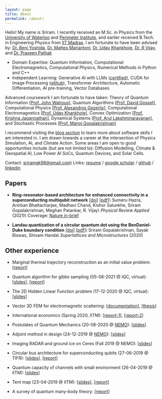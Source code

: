 ```yaml
---
layout: page
title: About
permalink: /about/
---
```


Hello! My name is Sriram. I recently received an M.Sc. in Physics from the [University of Waterloo](https://uwaterloo.ca) and [Perimeter Institute](https://perimeterinstitute.ca), and earlier received B.Tech. in Engineering Physics from [IIT Madras](https://www.iitm.ac.in). I am fortunate to have been advised by: [Dr. Beni Yoshida](https://scholar.google.com/citations?user=28X-dmgAAAAJ), [Dr. Matteo Mariantoni](https://scholar.google.com/citations?user=b01aKZcAAAAJ), [Dr. Uday Khankhoje](https://www.ee.iitm.ac.in/uday/uday.html), [Dr. R Vijay](https://www.tifr.res.in/~quantro/people.html), and [Dr. Praveen Pathak](https://www.hbcse.tifr.res.in/people/scientific/praveen-p-pathak)

- Domain Expertise: Quantum Information, Computational Electromagnetics, Computational Physics, Numerical Methods in Python and C++
- Independent Learning: Generative AI with LLMs ([certified](https://www.coursera.org/account/accomplishments/verify/AXL8VEY5QLTJ)), CUDA for Image Processing ([github](https://github.com/sriramgkn/cuda-hands-on)), Transformer Architecture, Automatic Differentiation, AI pre-training, Vector Databases

Advanced coursework I am fortunate to have taken: Theory of Quantum Information [[Prof. John Watrous](https://johnwatrous.com/)], Quantum Algorithms [[Prof. David Gosset](https://uwaterloo.ca/institute-for-quantum-computing/profiles/david-gosset)], Computational Physics [[Prof. Alexandros Gezerlis](https://www.physics.uoguelph.ca/people/alexandros-gezerlis)], Computational Electromagnetics [[Prof. Uday Khankhoje](https://www.ee.iitm.ac.in/uday/uday.html)], Convex Optimization [[Prof. Krishna Jagannathan](https://www.ee.iitm.ac.in/~krishnaj/)], Dynamical Systems [[Prof. Arul Lakshminarayanan](https://physics.iitm.ac.in/~arul/research.html)], and Stochastic Processes [[Prof. Manoj Gopalakrishnan](https://physics.iitm.ac.in/faculty-inner.php?fuid=52)]

I recommend visiting the [blog section](https://sriramgkn.github.io/) to learn more about software skills I am interested in. I am drawn towards a career at the intersection of Physics Simulation, AI, and Climate Action. Some areas I am open to good opportunities include (but are not limited to): Diffusion Modelling, Climate & Geospatial AI, Low Power AI SoCs, Quantum Devices, and Solar Cells.

Contact: [sriramgk98@gmail.com](mailto:sriramgk98@gmail.com)\\
Links: [resume](https://sriramgkn.github.io/docs/resume-sri-comp.pdf) / [google scholar](https://scholar.google.com/citations?user=d9-T--sAAAAJ&hl=en) / [github](https://github.com/sriramgkn) / [linkedin](https://www.linkedin.com/in/sriram-gkn)

## Papers

- **Ring-resonator-based architecture for enhanced connectivity in a superconducting multiqubit network** \[[doi](https://journals.aps.org/prapplied/abstract/10.1103/PhysRevApplied.16.024018?ft=1)\] \[[pdf](https://sriramgkn.github.io/reports/a_SupQubits_published.pdf)\]\\
  Sumeru Hazra, Anirban Bhattacharjee, Madhavi Chand, Kishor Salunkhe, Sriram Gopalakrishnan, Meghan Patankar, R. Vijay\\
  *Physical Review Applied* (2021)\\
  Coverage: [Nature in-brief](https://www.nature.com/articles/s41578-021-00373-1)

- **Landau quantization of a circular quantum dot using the BenDaniel-Duke boundary condition** \[[doi](https://doi.org/10.1016/j.spmi.2020.106693)\] \[[pdf](https://sriramgkn.github.io/reports/a_BDD_published.pdf)\]\\
  Sriram Gopalakrishnan, Sayak Biswas, Shivam Handa\\
  *Superlattices and Microstructures* (2020)

## Other experience

- Marginal thermal trajectory reconstruction as an initial value problem: \[[report](https://sriramgkn.github.io/reports/Report_ram_revision1.pdf)\]

- Quantum algorithm for gibbs sampling (05-08-2021 @ IQC, virtual): \[[slides](https://sriramgkn.github.io/reports/Gibbs_pres.pdf)\], \[[report](https://sriramgkn.github.io/reports/Gibbs_report.pdf)\]

- The 2D Hidden Linear Function problem (17-12-2020 @ IQC, virtual): \[[slides](https://sriramgkn.github.io/reports/2D_HLF.pdf)\]

- Vector 3D FEM for electromagnetic scattering: \[[documentation](https://sriramgkn.github.io/reports/FEM_3D_docum.pdf)\], \[[thesis](https://sriramgkn.github.io/reports/Sriram_thesis_final.pdf)\]

- International economics (Spring 2020, IITM): \[[report-1](https://sriramgkn.github.io/reports/East_Asian_Miracle.pdf)\], \[[report-2](https://sriramgkn.github.io/reports/International_Economics.pdf)\]

- Postulates of Quantum Mechanics (20-08-2020 @ [NEMO](http://www.ee.iitm.ac.in/~uday/nemo.html)): \[[slides](https://sriramgkn.github.io/reports/Quantum_primer.pdf)\]

- Adjoint method in design (24-12-2019 @ [NEMO](http://www.ee.iitm.ac.in/~uday/nemo.html)): \[[slides](https://sriramgkn.github.io/reports/Adjoint_method.pdf)\]

- Imaging RADAR and ground ice on Ceres (Fall 2019 @ NEMO): \[[slides](https://sriramgkn.github.io/reports/Ceres.pdf)\]

- Circular bus architecture for superconducting qubits (27-06-2019 @ TIFR): \[[slides](https://sriramgkn.github.io/reports/VSRP_presentation_Sriram.pdf)\], \[[report](https://sriramgkn.github.io/reports/VSRP_report_Sriram.pdf)\]

- Quantum capacity of channels with small environment (26-04-2019 @ IITM): \[[slides](https://sriramgkn.github.io/reports/Adv_QCQI_pres.pdf)\]

- Tent map (23-04-2019 @ IITM): \[[slides](https://sriramgkn.github.io/reports/Tent_map_pres.pdf)\], \[[report](https://sriramgkn.github.io/reports/Tent_map_report.pdf)\]

- A survey of quantum many-body theory: \[[report](https://sriramgkn.github.io/reports/Many_body_theory.pdf)\]